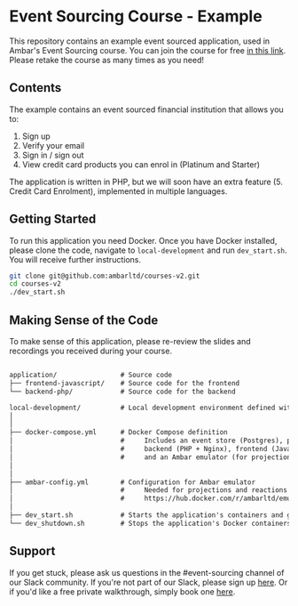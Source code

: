 # Event Sourcing Course - Example

This repository contains an example event sourced application, used in Ambar's Event Sourcing course. You can join 
the course for free [in this link](https://ambar.cloud/esd). Please retake the course as many times as you need!

## Contents

The example contains an event sourced financial institution that allows you to:

1. Sign up
2. Verify your email
3. Sign in / sign out
4. View credit card products you can enrol in (Platinum and Starter)

The application is written in PHP, but we will soon have an extra feature (5. Credit Card Enrolment), 
implemented in multiple languages.

## Getting Started

To run this application you need Docker. Once you have Docker installed, please clone the code, 
navigate to `local-development` and run `dev_start.sh`. You will receive further instructions.

```bash
git clone git@github.com:ambarltd/courses-v2.git
cd courses-v2
./dev_start.sh
```

## Making Sense of the Code

To make sense of this application, please re-review the slides and recordings you received during your course. 

[//]: <> (TODO: Include a structure for the various events in the system.)

```markdown

application/                # Source code
├── frontend-javascript/    # Source code for the frontend
└── backend-php/            # Source code for the backend

local-development/          # Local development environment defined with Docker Compose
│
│
├── docker-compose.yml      # Docker Compose definition
│                           #     Includes an event store (Postgres), projection db (Mongo),
│                           #     backend (PHP + Nginx), frontend (JavaScript + Nginx),
│                           #     and an Ambar emulator (for projections and reactions)
│
│
├── ambar-config.yml        # Configuration for Ambar emulator
│                           #     Needed for projections and reactions as per 
│                           #     https://hub.docker.com/r/ambarltd/emulator
│
├── dev_start.sh            # Starts the application's containers and gives you first steps!
└── dev_shutdown.sh         # Stops the application's Docker containers
```

## Support

If you get stuck, please ask us questions in the #event-sourcing channel of our Slack community. 
If you're not part of our Slack, please sign up [here](https://www.launchpass.com/ambar). 
Or if you'd like a free private walkthrough, simply book one [here](https://calendly.com/luis-ambar).

